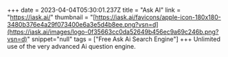 +++
date = 2023-04-04T05:30:01.237Z
title = "Ask AI"
link = "https://iask.ai/"
thumbnail = "[https://iask.ai/favicons/apple-icon-180x180-3480b376e4a29f073400e6a3e5d4b8ee.png?vsn=d](https://iask.ai/images/logo-0f35663cc0da52649b456ec9a69c246b.png?vsn=d)"
snippet="null"
tags = ["Free Ask Ai Search Engine"]
+++
Unlimited use of the very advanced Ai question engine. 
